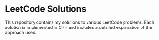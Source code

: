 # LeetCode Solutions

This repository contains my solutions to various LeetCode problems. Each solution is implemented in C++ and includes a detailed explanation of the approach used.
